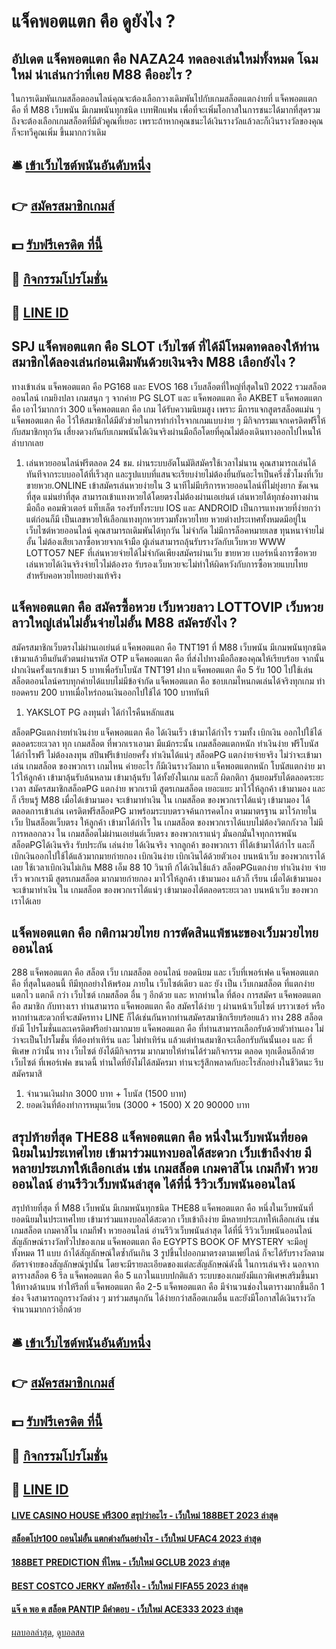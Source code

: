 # แจ็คพอตแตก คือ ดูยังไง ?
## อัปเดต แจ็คพอตแตก คือ NAZA24 ทดลองเล่นใหม่ทั้งหมด โฉมใหม่ น่าเล่นกว่าที่เคย M88 คืออะไร ?
ในการเดิมพันเกมสล็อตออนไลน์คุณจะต้องเลือกวางเดิมพันไปกับเกมสล็อตแตกง่ายที่ แจ็คพอตแตก คือ ที่ M88 เว็บพนัน มีเกมพนันทุกชนิด เบทฟิกแฟน เพื่อที่จะเพิ่มโอกาสในการชนะได้มากที่สุดรวมถึงจะต้องเลือกเกมสล็อตที่มีตัวคูณที่เยอะ เพราะถ้าหากคุณชนะได้เงินรางวัลแล้วละก็เงินรางวัลของคุณก็จะทวีคูณเพิ่ม ขึ้นมากกว่าเดิม

## 🛎 [เข้าเว็บไซต์พนันอันดับหนึ่ง](https://bit.ly/3SdLNi2)
## 👉 [สมัครสมาชิกเกมส์](https://bit.ly/3SdLNi2)
## 💵 [รับฟรีเครดิต ที่นี้](https://bit.ly/3dyRKHj)
## 👑 [กิจกรรมโปรโมชั่น](https://bit.ly/3dyRKHj)
## 📱 [LINE ID](https://bit.ly/3dyRKHj)

## SPJ แจ็คพอตแตก คือ SLOT เว็บไซต์ ที่ได้มีโหมดทดลองให้ท่านสมาชิกได้ลองเล่นก่อนเดิมพันด้วยเงินจริง M88 เลือกยังไง ?
ทางเข้าเล่น แจ็คพอตแตก คือ PG168 และ EVOS 168 เว็บสล็อตที่ใหญ่ที่สุดในปี 2022 รวมสล็อตออนไลน์ เกมยิงปลา เกมสนุก ๆ จากค่าย PG SLOT และ แจ็คพอตแตก คือ AKBET แจ็คพอตแตก คือ เอาไว้มากกว่า 300 แจ็คพอตแตก คือ เกม ได้รับความนิยมสูง เพราะ มีการแจกสูตรสล็อตแม่น ๆ แจ็คพอตแตก คือ ไว้ให้สมาชิกได้มีตัวช่วยในการทำกำไรจากเกมแบบง่าย ๆ มีกิจกรรมแจกเครดิตฟรีให้กับสมาชิกทุกวัน เสี่ยงดวงกันกับเกมพนันได้เงินจริงผ่านมือถือโดยที่คุณไม่ต้องเดินทางออกไปไหนให้ลำบากเลย
1. เล่นหวยออนไลน์ฟรีตลอด 24 ชม. ผ่านระบบอัตโนมัติสมัครใช้เวลาไม่นาน คุณสามารถเล่นได้ทันทีจากระบบออโต้ที่เร็วสุก และรูปแบบที่แสนจะเรียบง่ายไม่ต้องยื่นยันอะไรเป็นครึ่งชั่วโมงที่เว็บขายหวย.ONLINE เข้าสมัครเล่นหวยง่ายใน 3 นาทีไม่มีบริการหวยออนไลน์ที่ไม่ยุ่งยาก ชัดเจนที่สุด แม่นยำที่สุด สามารถเข้าแทงหวยได้โดยตรงไม่ต้องผ่านเอเย่นต์ เล่นหวยได้ทุกช่องทางผ่านมือถือ คอมพิวเตอร์ แท็บเล็ต รองรับทั้งระบบ IOS และ ANDROID เป็นการแทงหวยที่ง่ายกว่าแต่ก่อนก็มี เป็นเลขหวยให้เลือกแทงทุกหวยรวมทั้งหวยไทย หวยต่างประเทศทั้งหมดมีอยู่ในเว็บไซต์หวยออนไลน์ คุณสามารถเดิมพันได้ทุกวัน ไม่จำกัด ไม่มีการล็อคหมายเลข ทุนหนาจ่ายไม่อั้น ไม่ต้องเสียเวลาซื้อหวยจากเจ้ามือ ผู้เล่นสามารถลุ้นรับรางวัลกับเว็บหวย WWW LOTTO57 NEF ที่เล่นหวยจ่ายได้ไม่จำกัดเพียงสมัครผ่านเว็บ ขายหวย เบอร์หนึ่งการซื้อหวยเล่นหวยได้เงินจริงจ่ายไวไม่ต้องรอ รับรองเว็บหวยจะไม่ทำให้ผิดหวังกับการซื้อหวยแบบไทยสำหรับคอหวยไทยอย่างแท้จริง

## แจ็คพอตแตก คือ สมัครซื้อหวย เว็บหวยลาว LOTTOVIP เว็บหวยลาวใหญ่เล่นไม่อั้นจ่ายไม่อั้น M88 สมัครยังไง ?
สมัครสมาชิกเว็บตรงไม่ผ่านเอเย่นต์ แจ็คพอตแตก คือ TNT191 ที่ M88 เว็บพนัน มีเกมพนันทุกชนิด เข้ามาแล้วยืนยันตัวตนผ่านรหัส OTP แจ็คพอตแตก คือ ที่ส่งไปทางมือถือของคุณให้เรียบร้อย จากนั้นฝากเงินครั้งแรกเข้ามา 5 บาทเพื่อรับโบนัส TNT191 ฝาก แจ็คพอตแตก คือ 5 รับ 100 ไปใช้เล่นสล็อตออนไลน์ครบทุกค่ายได้แบบไม่มีข้อจำกัด แจ็คพอตแตก คือ ชอบเกมไหนกดเล่นได้จริงทุกเกม ทำยอดครบ 200 บาทเมื่อไหร่ถอนเงินออกไปใช้ได้ 100 บาททันที
1. YAKSLOT PG ลงทุนต่ำ ได้กำไรคืนหลักแสน

สล็อตPGแตกง่ายทำเงินง่าย แจ็คพอตแตก คือ ได้เงินเร็ว เข้ามาได้กำไร รวมทั้ง เบิกเงิน ออกไปใช้ได้ตลอดระยะเวลา ทุก เกมสล็อต ที่พวกเราเอามา มีแม้กระนั้น เกมสล็อตแตกหนัก ทำเงินง่าย ฟรีโบนัสได้กำไรฟรี ไม่ต้องลงทุน สปินฟรีเข้าบ่อยครั้ง ทำเงินได้แน่ๆ สล็อตPG แตกง่ายจ่ายจริง ไม่ว่าจะเข้ามาเล่น เกมสล็อต ของพวกเรา เกมไหน ค่ายอะไร ก็มีเงินรางวัลมาก แจ็คพอตแตกหนัก โบนัสแตกง่าย มาไว้ให้ลูกค้า เข้ามาลุ้นรับล้นหลาม เข้ามาลุ้นรับ ได้ทั้งยังในเกม และก็ ผิดกติกา ลุ้นยอมรับได้ตลอดระยะเวลา สมัครสมาชิกสล็อตPG แตกง่าย พวกเรามี สูตรเกมสล็อต เยอะแยะ มาไว้ให้ลูกค้า เข้ามามอง และก็ เรียนรู้ M88 เมื่อได้เข้ามามอง จะเข้ามาทำเงิน ใน เกมสล็อต ของพวกเราได้แน่ๆ เข้ามามอง ได้ตลอดการเข้าเล่น
เครดิตฟรีสล็อตPG มาพร้อมระบบตรวจค้นการคดโกง ตามมาตรฐาน มาไว้ภายในเว็บ ปั่นสล็อตเว็บตรง ให้ลูกค้า เข้ามาได้กำไร ใน เกมสล็อต ของพวกเราได้แบบไม่ต้องวิตกกังวล ไม่มีการหลอกลวง ใน เกมสล็อตไม่ผ่านเอเย่นต์เว็บตรง ของพวกเราแน่ๆ มั่นอกมั่นใจทุกการพนัน สล็อตPGได้เงินจริง รับประกัน เล่นง่าย ได้เงินจริง จากลูกค้า ของพวกเรา ที่ได้เข้ามาได้กำไร และก็ เบิกเงินออกไปใช้ได้แล้วมากมายก่ายกอง เบิกเงินง่าย เบิกเงินได้ด้วยตัวเอง บนหน้าเว็บ ของพวกเราได้เลย ใช้เวลาเบิกเงินไม่เกิน M88 เอ็ม 88 10 วินาที ก้ได้เงินใช้แล้ว สล็อตPGแตกง่าย ทำเงินง่าย จ่ายเร็ว พวกเรามี สูตรเกมสล็อต มากมายก่ายกอง มาไว้ให้ลูกค้า เข้ามามอง แล้วก็ เรียน เมื่อได้เข้ามามอง จะเข้ามาทำเงิน ใน เกมสล็อต ของพวกเราได้แน่ๆ เข้ามามองได้ตลอดระยะเวลา บนหน้าเว็บ ของพวกเราได้เลย

## แจ็คพอตแตก คือ กติกามวยไทย การตัดสินแพ้ชนะของเว็บมวยไทยออนไลน์
288 แจ็คพอตแตก คือ สล็อต เว็บ เกมสล็อต ออนไลน์ ยอดนิยม และ เว็บที่เพอร์เฟค แจ็คพอตแตก คือ ที่สุดในตอนนี้ ทีมีทุกอย่างให้พร้อม ภายใน เว็บไซต์เดียว และ ยัง เป็น เว็บเกมสล็อต ที่แตกง่าย แตกไว แตกดี กว่า เว็บไซต์ เกมสล็อต อื่น ๆ อีกด้วย และ หากท่านใด ที่ต้อง การสมัคร แจ็คพอตแตก คือ สมาชิก กับทางเรา ท่านสามารถ แจ็คพอตแตก คือ สมัครได้ง่าย ๆ ผ่านหน้าเว็บไซต์ บราวเซอร์ หรือ หากท่านสะดวกที่จะสมัครทาง LINE ก็ได้เช่นกันหากท่านสมัครสมาชิกเรียบร้อยแล้ว ทาง 288 สล็อต ยังมี โปรโมชั่นและเครดิตฟรีอย่างมากมาย แจ็คพอตแตก คือ ที่ท่านสามารถเลือกรับด้วยตัวท่านเอง ไม่ว่าจะเป็นโปรโมชั่น ที่ต้องทำเทิร์น และ ไม่ทำเทิร์น แล้วแต่ท่านสมาชิกจะเลือกรับกันนั้นเอง และ ที่พิเศษ กว่านั้น ทาง เว็บไซต์ ยังได้มีกิจกรรม มากมายให้ท่านได้ร่วมกิจกรรม ตลอด ทุกเดือนอีกด้วย เว็บไซต์ ที่เพอร์เฟค ขนาดนี้ ท่านใดที่ยังไม่ได้สมัครมา ท่านจะรู้สึกพลาดกับอะไรสักอย่างในชีวิตนะ รีบสมัครมาสิ
1. จำนวนเงินฝาก 3000 บาท + โบนัส (1500 บาท)
2. ยอดเงินที่ต้องทำการหมุนเวียน (3000 + 1500) X 20 90000 บาท

## สรุปท้ายที่สุด THE88 แจ็คพอตแตก คือ หนึ่งในเว็บพนันที่ยอดนิยมในประเทศไทย เข้ามาร่วมแทงบอลได้สะดวก เว็บเข้าถึงง่าย มีหลายประเภทให้เลือกเล่น เช่น เกมสล็อต เกมคาสิโน เกมกีฬา หวยออนไลน์ อ่านรีวิวเว็บพนันล่าสุด ได้ที่นี่ รีวิวเว็บพนันออนไลน์
สรุปท้ายที่สุด ที่ M88 เว็บพนัน มีเกมพนันทุกชนิด THE88 แจ็คพอตแตก คือ หนึ่งในเว็บพนันที่ยอดนิยมในประเทศไทย เข้ามาร่วมแทงบอลได้สะดวก เว็บเข้าถึงง่าย มีหลายประเภทให้เลือกเล่น เช่น เกมสล็อต เกมคาสิโน เกมกีฬา หวยออนไลน์ อ่านรีวิวเว็บพนันล่าสุด ได้ที่นี่ รีวิวเว็บพนันออนไลน์ สัญลักษณ์รางวัลทั่วไปของเกม แจ็คพอตแตก คือ EGYPTS BOOK OF MYSTERY จะมีอยู่ทั้งหมด 11 แบบ ถ้าได้สัญลักษณ์ใดซ้ำกันเกิน 3 รูปขึ้นไปออกมาตรงตามเพย์ไลน์ ก็จะได้รับรางวัลตามอัตราจ่ายของสัญลักษณ์รูปนั้น โดยจะมีรายละเอียดของแต่ละสัญลักษณ์ดังนี้
ในการเล่นจริง นอกจากตารางสล็อต 6 รีล แจ็คพอตแตก คือ 5 แถวในแบบปกติแล้ว ระบบของเกมยังมีแถวพิเศษเสริมขึ้นมาให้ทางด้านบน ทำให้รีลที่ แจ็คพอตแตก คือ 2-5 แจ็คพอตแตก คือ มีจำนวนช่องในตารางมากขึ้นอีก 1 ช่อง จึงสามารถถูกรางวัลต่าง ๆ มาร่วมสนุกกัน ได้ง่ายกว่าสล็อตเกมอื่น และยังมีโอกาสได้เงินรางวัลจำนวนมากกว่าอีกด้วย

## 🛎 [เข้าเว็บไซต์พนันอันดับหนึ่ง](https://bit.ly/3SdLNi2)
## 👉 [สมัครสมาชิกเกมส์](https://bit.ly/3SdLNi2)
## 💵 [รับฟรีเครดิต ที่นี้](https://bit.ly/3dyRKHj)
## 👑 [กิจกรรมโปรโมชั่น](https://bit.ly/3dyRKHj)
## 📱 [LINE ID](https://bit.ly/3dyRKHj)

#### [LIVE CASINO HOUSE ฟรี300 สรุปว่าอะไร - เว็บใหม่ 188BET 2023 ล่าสุด](https://atom.io/themes/live%20casino%20house%20ฟรี300%20สรุปว่าอะไร%20-%20เว็บใหม่%20188bet%202023%20ล่าสุด)
#### [สล็อตโปร100 ถอนไม่อั้น แตกต่างกันอย่างไร - เว็บใหม่ UFAC4 2023 ล่าสุด](https://atom.io/themes/สล็อตโปร100%20ถอนไม่อั้น%20แตกต่างกันอย่างไร%20-%20เว็บใหม่%20ufac4%202023%20ล่าสุด)
#### [188BET PREDICTION ที่ไหน - เว็บใหม่ GCLUB 2023 ล่าสุด](https://atom.io/themes/188bet%20prediction%20ที่ไหน%20-%20เว็บใหม่%20gclub%202023%20ล่าสุด)
#### [BEST COSTCO JERKY สมัครยังไง - เว็บใหม่ FIFA55 2023 ล่าสุด](https://atom.io/themes/best%20costco%20jerky%20สมัครยังไง%20-%20เว็บใหม่%20fifa55%202023%20ล่าสุด)
#### [แจ๊ ค พอ ต สล็อต PANTIP มีคำตอบ - เว็บใหม่ ACE333 2023 ล่าสุด](https://atom.io/themes/แจ๊%20ค%20พอ%20ต%20สล็อต%20pantip%20มีคำตอบ%20-%20เว็บใหม่%20ace333%202023%20ล่าสุด)

[ผลบอลล่าสุด](https://siamsport.tv "ผลบอลล่าสุด"), [ดูบอลสด](https://siamsport.tv/ดูบอลสด "ดูบอลสด")